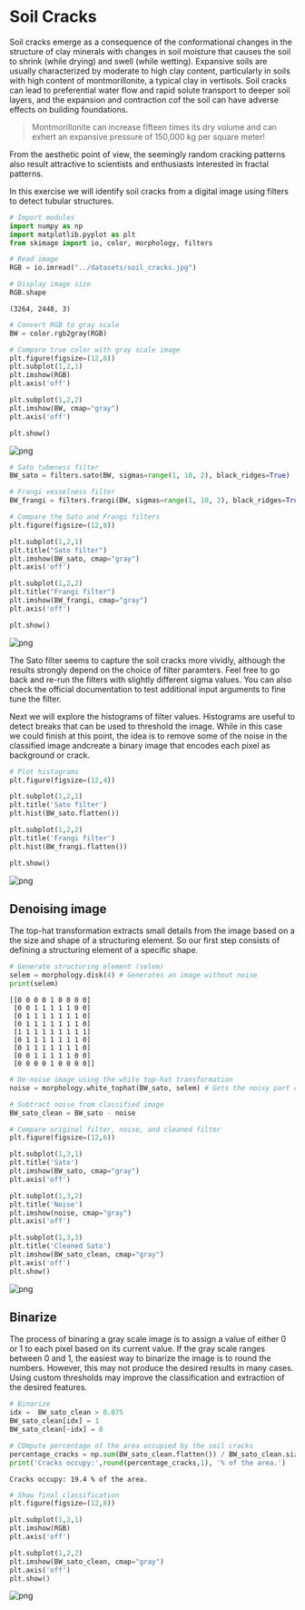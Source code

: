 # Soil Cracks

Soil cracks emerge as a consequence of the conformational changes in the structure of clay minerals with changes in soil moisture that causes the soil to shrink (while drying) and swell (while wetting). Expansive soils are usually characterized by moderate to high clay content, particularly in soils with high content of montmorillonite, a typical clay in vertisols. Soil cracks can lead to preferential water flow and rapid solute transport to deeper soil layers, and the expansion and contraction cof the soil can have adverse effects on building foundations.

>Montmorillonite can increase fifteen times its dry volume and can exhert an expansive pressure of 150,000 kg per square meter!

From the aesthetic point of view, the seemingly random cracking patterns also result attractive to scientists and enthusiasts interested in fractal patterns.

In this exercise we will identify soil cracks from a digital image using filters to detect tubular structures.



```python
# Import modules
import numpy as np
import matplotlib.pyplot as plt
from skimage import io, color, morphology, filters

```


```python
# Read image
RGB = io.imread("../datasets/soil_cracks.jpg")

```


```python
# Display image size
RGB.shape

```




    (3264, 2448, 3)




```python
# Convert RGB to gray scale
BW = color.rgb2gray(RGB)

```


```python
# Compare true color with gray scale image
plt.figure(figsize=(12,8))
plt.subplot(1,2,1)
plt.imshow(RGB)
plt.axis('off')

plt.subplot(1,2,2)
plt.imshow(BW, cmap="gray")
plt.axis('off')

plt.show()

```


![png](soil_cracks_detection_files/soil_cracks_detection_5_0.png)



```python
# Sato tubeness filter
BW_sato = filters.sato(BW, sigmas=range(1, 10, 2), black_ridges=True)

# Frangi vesselness filter
BW_frangi = filters.frangi(BW, sigmas=range(1, 10, 2), black_ridges=True)

```


```python
# Compare the Sato and Frangi filters
plt.figure(figsize=(12,8))

plt.subplot(1,2,1)
plt.title("Sato filter")
plt.imshow(BW_sato, cmap="gray")
plt.axis('off')

plt.subplot(1,2,2)
plt.title("Frangi filter")
plt.imshow(BW_frangi, cmap="gray")
plt.axis('off')

plt.show()

```


![png](soil_cracks_detection_files/soil_cracks_detection_7_0.png)


The Sato filter seems to capture the soil cracks more vividly, although the results strongly depend on the choice of filter paramters. Feel free to go back and re-run the filters with slightly different sigma values. You can also check the official documentation to test additional input arguments to fine tune the filter.

Next we will explore the histograms of filter values. Histograms are useful to detect breaks that can be used to threshold the image. While in this case we could finish at this point, the idea is to remove some of the noise in the classified image andcreate a binary image that encodes each pixel as background or crack.



```python
# Plot histograms
plt.figure(figsize=(12,4))

plt.subplot(1,2,1)
plt.title('Sato filter')
plt.hist(BW_sato.flatten())

plt.subplot(1,2,2)
plt.title('Frangi filter')
plt.hist(BW_frangi.flatten())

plt.show()

```


![png](soil_cracks_detection_files/soil_cracks_detection_9_0.png)


## Denoising image

The top-hat transformation extracts small details from the image based on a the size and shape of a structuring element. So our first step consists of defining a structuring element of a specific shape.



```python
# Generate structuring element (selem)
selem = morphology.disk(4) # Generates an image without noise
print(selem)

```

    [[0 0 0 0 1 0 0 0 0]
     [0 0 1 1 1 1 1 0 0]
     [0 1 1 1 1 1 1 1 0]
     [0 1 1 1 1 1 1 1 0]
     [1 1 1 1 1 1 1 1 1]
     [0 1 1 1 1 1 1 1 0]
     [0 1 1 1 1 1 1 1 0]
     [0 0 1 1 1 1 1 0 0]
     [0 0 0 0 1 0 0 0 0]]



```python
# De-noise image using the white top-hat transformation
noise = morphology.white_tophat(BW_sato, selem) # Gets the noisy part of the image

```


```python
# Subtract noise from classified image
BW_sato_clean = BW_sato - noise

```


```python
# Compare original filter, noise, and cleaned filter
plt.figure(figsize=(12,6))

plt.subplot(1,3,1)
plt.title('Sato')
plt.imshow(BW_sato, cmap="gray")
plt.axis('off')

plt.subplot(1,3,2)
plt.title('Noise')
plt.imshow(noise, cmap="gray")
plt.axis('off')

plt.subplot(1,3,3)
plt.title('Cleaned Sato')
plt.imshow(BW_sato_clean, cmap="gray")
plt.axis('off')
plt.show()

```


![png](soil_cracks_detection_files/soil_cracks_detection_14_0.png)


## Binarize
The process of binaring a gray scale image is to assign a value of either 0 or 1 to each pixel based on its current value. If the gray scale ranges between 0 and 1, the easiest way to binarize the image is to round the numbers. However, this may not produce the desired results in many cases. Using custom thresholds may improve the classification and extraction of the desired features.



```python
# Binarize
idx =  BW_sato_clean > 0.075 
BW_sato_clean[idx] = 1
BW_sato_clean[~idx] = 0

```


```python
# COmpute percentage of the area occupied by the soil cracks
percentage_cracks = np.sum(BW_sato_clean.flatten()) / BW_sato_clean.size * 100
print('Cracks occupy:',round(percentage_cracks,1), '% of the area.')

```

    Cracks occupy: 19.4 % of the area.



```python
# Show final classification
plt.figure(figsize=(12,8))

plt.subplot(1,2,1)
plt.imshow(RGB)
plt.axis('off')

plt.subplot(1,2,2)
plt.imshow(BW_sato_clean, cmap="gray")
plt.axis('off')
plt.show()

```


![png](soil_cracks_detection_files/soil_cracks_detection_18_0.png)


